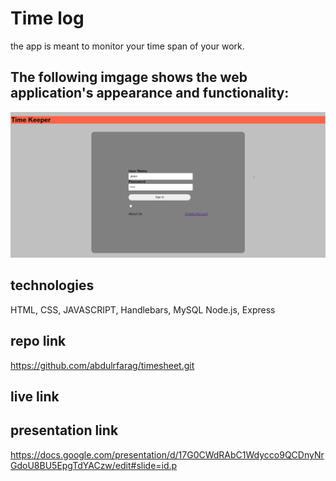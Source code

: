 # Time log
the app is meant to monitor your time span of your work.


## The following imgage shows the web application's appearance and functionality:

![image of the webpage.](./imgs/Screenshot%202023-02-02%20080152.png)

## technologies

HTML, CSS, JAVASCRIPT, Handlebars, MySQL Node.js, Express

## repo  link
https://github.com/abdulrfarag/timesheet.git


## live link 


## presentation link

https://docs.google.com/presentation/d/17G0CWdRAbC1Wdycco9QCDnyNrGdoU8BU5EpgTdYACzw/edit#slide=id.p

